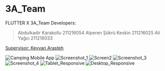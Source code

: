 # 3A_Team

FLUTTER X 3A_Team Developers:

  >Abdulkadir Karakollu 211216054 
  >Alperen Şükrü Keskin 211216025
  >Ali Yağcı            211216033

[Supervisor: Keyvan Arasteh](https://github.com/keyvanarasteh/)

![Camping Mobile App](https://user-images.githubusercontent.com/115743299/206864438-e942bb48-8f0b-43ff-aac0-e94f468b4065.png)
![Screenshot_1](https://user-images.githubusercontent.com/115729640/213419832-419ce178-8983-43eb-a23e-002ead5359bb.png)
![Screen2](https://user-images.githubusercontent.com/115729640/213422247-bcd648dc-9d4a-44b5-83f3-53e5793c617e.png)
![Screenshot_3](https://user-images.githubusercontent.com/115729640/213422288-e53677a2-f94d-4ea8-9b00-8590202a1263.png)
![Screenshot_4](https://user-images.githubusercontent.com/115729640/213422299-466c6249-a53d-4daa-8ed1-531ad50ea9f0.png)
![Tablet_Responsive](https://user-images.githubusercontent.com/115729640/213422378-53de4be1-0813-4da9-81f5-2786034b8efc.png)
![Desktop_Responsive](https://user-images.githubusercontent.com/115729640/213422403-44b0ca7b-a9eb-44a3-b773-197a4ee74e9d.png)
